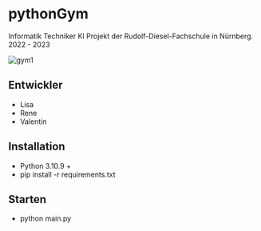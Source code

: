 # pythonGym
Informatik Techniker KI Projekt der Rudolf-Diesel-Fachschule in Nürnberg. 2022 - 2023

![gym1](https://github.com/NeoX96/pythonGym/assets/23174916/3bfcd6bb-4bd0-40fd-be1c-a221b4bcc106)

## Entwickler
- Lisa
- Rene
- Valentin

## Installation
- Python 3.10.9 +
- pip install -r requirements.txt

## Starten
- python main.py
